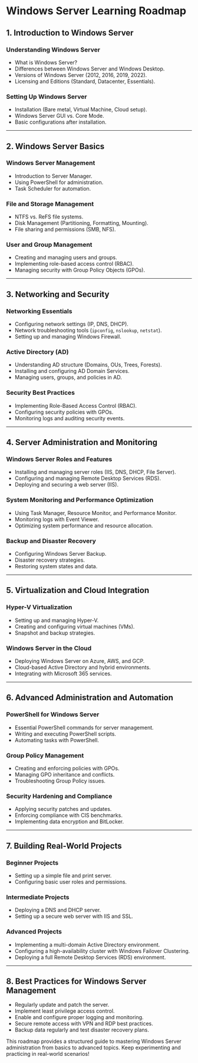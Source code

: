 # Windows Server Learning Roadmap

## **1. Introduction to Windows Server**

### **Understanding Windows Server**
- What is Windows Server?
- Differences between Windows Server and Windows Desktop.
- Versions of Windows Server (2012, 2016, 2019, 2022).
- Licensing and Editions (Standard, Datacenter, Essentials).

### **Setting Up Windows Server**
- Installation (Bare metal, Virtual Machine, Cloud setup).
- Windows Server GUI vs. Core Mode.
- Basic configurations after installation.

---

## **2. Windows Server Basics**

### **Windows Server Management**
- Introduction to Server Manager.
- Using PowerShell for administration.
- Task Scheduler for automation.

### **File and Storage Management**
- NTFS vs. ReFS file systems.
- Disk Management (Partitioning, Formatting, Mounting).
- File sharing and permissions (SMB, NFS).

### **User and Group Management**
- Creating and managing users and groups.
- Implementing role-based access control (RBAC).
- Managing security with Group Policy Objects (GPOs).

---

## **3. Networking and Security**

### **Networking Essentials**
- Configuring network settings (IP, DNS, DHCP).
- Network troubleshooting tools (`ipconfig`, `nslookup`, `netstat`).
- Setting up and managing Windows Firewall.

### **Active Directory (AD)**
- Understanding AD structure (Domains, OUs, Trees, Forests).
- Installing and configuring AD Domain Services.
- Managing users, groups, and policies in AD.

### **Security Best Practices**
- Implementing Role-Based Access Control (RBAC).
- Configuring security policies with GPOs.
- Monitoring logs and auditing security events.

---

## **4. Server Administration and Monitoring**

### **Windows Server Roles and Features**
- Installing and managing server roles (IIS, DNS, DHCP, File Server).
- Configuring and managing Remote Desktop Services (RDS).
- Deploying and securing a web server (IIS).

### **System Monitoring and Performance Optimization**
- Using Task Manager, Resource Monitor, and Performance Monitor.
- Monitoring logs with Event Viewer.
- Optimizing system performance and resource allocation.

### **Backup and Disaster Recovery**
- Configuring Windows Server Backup.
- Disaster recovery strategies.
- Restoring system states and data.

---

## **5. Virtualization and Cloud Integration**

### **Hyper-V Virtualization**
- Setting up and managing Hyper-V.
- Creating and configuring virtual machines (VMs).
- Snapshot and backup strategies.

### **Windows Server in the Cloud**
- Deploying Windows Server on Azure, AWS, and GCP.
- Cloud-based Active Directory and hybrid environments.
- Integrating with Microsoft 365 services.

---

## **6. Advanced Administration and Automation**

### **PowerShell for Windows Server**
- Essential PowerShell commands for server management.
- Writing and executing PowerShell scripts.
- Automating tasks with PowerShell.

### **Group Policy Management**
- Creating and enforcing policies with GPOs.
- Managing GPO inheritance and conflicts.
- Troubleshooting Group Policy issues.

### **Security Hardening and Compliance**
- Applying security patches and updates.
- Enforcing compliance with CIS benchmarks.
- Implementing data encryption and BitLocker.

---

## **7. Building Real-World Projects**

### **Beginner Projects**
- Setting up a simple file and print server.
- Configuring basic user roles and permissions.

### **Intermediate Projects**
- Deploying a DNS and DHCP server.
- Setting up a secure web server with IIS and SSL.

### **Advanced Projects**
- Implementing a multi-domain Active Directory environment.
- Configuring a high-availability cluster with Windows Failover Clustering.
- Deploying a full Remote Desktop Services (RDS) environment.

---

## **8. Best Practices for Windows Server Management**
- Regularly update and patch the server.
- Implement least privilege access control.
- Enable and configure proper logging and monitoring.
- Secure remote access with VPN and RDP best practices.
- Backup data regularly and test disaster recovery plans.

This roadmap provides a structured guide to mastering Windows Server administration from basics to advanced topics. Keep experimenting and practicing in real-world scenarios!
